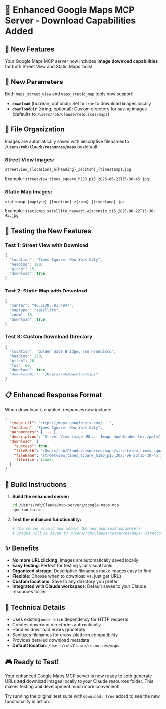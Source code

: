 # 📸 Enhanced Google Maps MCP Server - Download Capabilities Added

## 🎯 **New Features**

Your Google Maps MCP server now includes **image download capabilities** for both Street View and Static Maps tools!

## 🔧 **New Parameters**

Both `maps_street_view` and `maps_static_map` tools now support:

- **`download`** (boolean, optional): Set to `true` to download images locally
- **`downloadDir`** (string, optional): Custom directory for saving images (defaults to `/Users/rob/Claude/resources/maps`)

## 📁 **File Organization**

Images are automatically saved with descriptive filenames to **`/Users/rob/Claude/resources/maps`** by default:

### Street View Images:
```
streetview_{location}_h{heading}_p{pitch}_{timestamp}.jpg
```
Example: `streetview_times_square_h180_p15_2025-06-22T15-30-45.jpg`

### Static Map Images:
```
staticmap_{maptype}_{location}_z{zoom}_{timestamp}.jpg
```
Example: `staticmap_satellite_hayward_wisconsin_z15_2025-06-22T15-30-45.jpg`

## 🧪 **Testing the New Features**

### Test 1: Street View with Download
```javascript
{
  "location": "Times Square, New York City",
  "heading": 180,
  "pitch": 15,
  "download": true
}
```

### Test 2: Static Map with Download
```javascript
{
  "center": "46.0130,-91.4847",
  "maptype": "satellite",
  "zoom": 15,
  "download": true
}
```

### Test 3: Custom Download Directory
```javascript
{
  "location": "Golden Gate Bridge, San Francisco",
  "heading": 270,
  "pitch": 20,
  "fov": 60,
  "download": true,
  "downloadDir": "/Users/rob/Desktop/maps"
}
```

## 📋 **Enhanced Response Format**

When download is enabled, responses now include:

```json
{
  "image_url": "https://maps.googleapis.com/...",
  "location": "Times Square, New York City",
  "parameters": { ... },
  "description": "Street View image URL... Image downloaded to: /path/to/file.jpg",
  "download": {
    "success": true,
    "filePath": "/Users/rob/Claude/resources/maps/streetview_times_square_h180_p15_2025-06-22T15-30-45.jpg",
    "fileName": "streetview_times_square_h180_p15_2025-06-22T15-30-45.jpg",
    "fileSize": 125834
  }
}
```

## 🚀 **Build Instructions**

1. **Build the enhanced server:**
   ```bash
   cd /Users/rob/Claude/mcp-servers/google-maps-mcp
   npm run build
   ```

2. **Test the enhanced functionality:**
   ```bash
   # The server should now accept the new download parameters
   # Images will be saved to /Users/rob/Claude/resources/maps/ directory
   ```

## ✨ **Benefits**

- **No more URL clicking**: Images are automatically saved locally
- **Easy testing**: Perfect for testing your visual tools
- **Organized storage**: Descriptive filenames make images easy to find
- **Flexible**: Choose when to download vs. just get URLs
- **Custom locations**: Save to any directory you prefer
- **Integrated with Claude workspace**: Default saves to your Claude resources folder

## 🔧 **Technical Details**

- Uses existing `node-fetch` dependency for HTTP requests
- Creates download directories automatically
- Handles download errors gracefully
- Sanitizes filenames for cross-platform compatibility
- Provides detailed download metadata
- **Default location**: `/Users/rob/Claude/resources/maps`

## 🎮 **Ready to Test!**

Your enhanced Google Maps MCP server is now ready to both generate URLs **and** download images locally to your Claude resources folder. This makes testing and development much more convenient!

Try running the original test suite with `download: true` added to see the new functionality in action.
